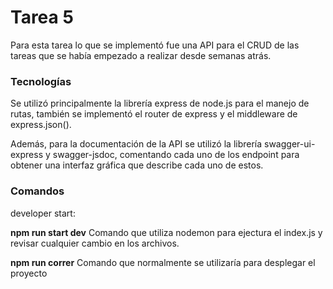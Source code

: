 # Tarea 5

Para esta tarea lo que se implementó fue una API para el CRUD de las tareas que se había empezado 
a realizar desde semanas atrás.

### Tecnologías 

Se utilizó principalmente la librería express de node.js para el manejo de rutas, también se implementó
el router de express y el middleware de express.json().

Además, para la documentación de la API se utilizó la librería swagger-ui-express y swagger-jsdoc, comentando
cada uno de los endpoint para obtener una interfaz gráfica que describe cada uno de estos.

### Comandos

developer start:

**npm run start dev** Comando que utiliza nodemon para ejectura el index.js y revisar cualquier cambio en los archivos.

**npm run correr** Comando que normalmente se utilizaría para desplegar el proyecto